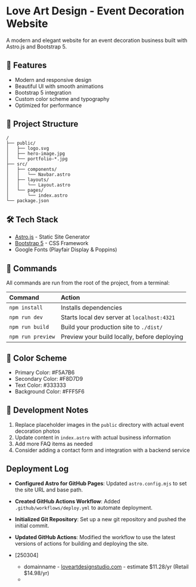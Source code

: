 # Love Art Design - Event Decoration Website

A modern and elegant website for an event decoration business built with Astro.js and Bootstrap 5.

## 🎨 Features

- Modern and responsive design
- Beautiful UI with smooth animations
- Bootstrap 5 integration
- Custom color scheme and typography
- Optimized for performance

## 🚀 Project Structure

```text
/
├── public/
│   ├── logo.svg
│   ├── hero-image.jpg
│   └── portfolio-*.jpg
├── src/
│   ├── components/
│   │   └── Navbar.astro
│   ├── layouts/
│   │   └── Layout.astro
│   └── pages/
│       └── index.astro
└── package.json
```

## 🛠️ Tech Stack

- [Astro.js](https://astro.build) - Static Site Generator
- [Bootstrap 5](https://getbootstrap.com) - CSS Framework
- Google Fonts (Playfair Display & Poppins)

## 🧞 Commands

All commands are run from the root of the project, from a terminal:

| Command                   | Action                                           |
| :------------------------ | :----------------------------------------------- |
| `npm install`             | Installs dependencies                            |
| `npm run dev`             | Starts local dev server at `localhost:4321`      |
| `npm run build`           | Build your production site to `./dist/`          |
| `npm run preview`         | Preview your build locally, before deploying     |

## 🎨 Color Scheme

- Primary Color: #F5A7B6
- Secondary Color: #F8D7D9
- Text Color: #333333
- Background Color: #FFF5F6

## 📝 Development Notes

1. Replace placeholder images in the `public` directory with actual event decoration photos
2. Update content in `index.astro` with actual business information
3. Add more FAQ items as needed
4. Consider adding a contact form and integration with a backend service

## Deployment Log

- **Configured Astro for GitHub Pages**: Updated `astro.config.mjs` to set the site URL and base path.
- **Created GitHub Actions Workflow**: Added `.github/workflows/deploy.yml` to automate deployment.
- **Initialized Git Repository**: Set up a new git repository and pushed the initial commit.
- **Updated GitHub Actions**: Modified the workflow to use the latest versions of actions for building and deploying the site.


- [250304]
    - domainname - [loveartdesignstudio.com](https://www.namecheap.com/domains/registration/results/?domain=loveartdesignstudio) - estimate $11.28/yr (Retail $14.98/yr)
    - 